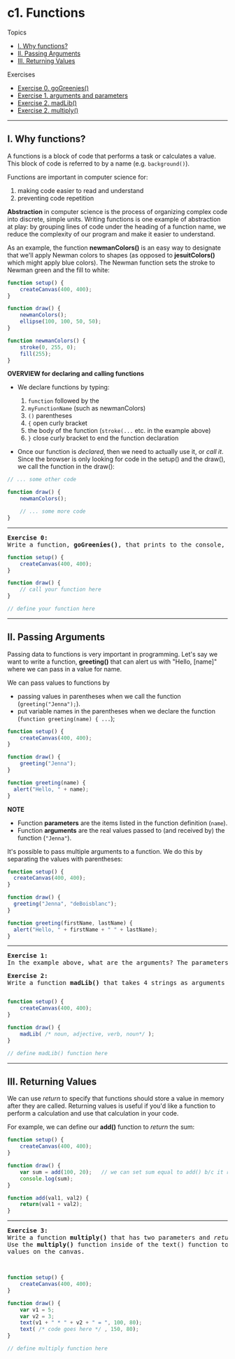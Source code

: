 # c1. Functions

Topics
* [I. Why functions?](#i-why-functions)
* [II. Passing Arguments](#ii-passing-arguments)
* [III. Returning Values](#iii-returning-values)

Exercises
* [Exercise 0. goGreenies()](#ex0)
* [Exercise 1. arguments and parameters](#ex1)
* [Exercise 2. madLib()](#ex2)
* [Exercise 2. multiply()](#ex3)

---

## I. Why functions?

A functions is a block of code that performs a task or calculates a value. This block of code is referred to by a name (e.g. `background()`).

Functions are important in computer science for:
1. making code easier to read and understand
2. preventing code repetition

**Abstraction** in computer science is the process of organizing complex code into discrete, simple units. Writing functions is one example of abstraction at play: by grouping lines of code under the heading of a function name, we reduce the complexity of our program and make it easier to understand.

As an example, the function **newmanColors()** is an easy way to designate that we'll apply Newman colors to shapes (as opposed to **jesuitColors()** which might apply blue colors). The Newman function sets the stroke to Newman green and the fill to white:

```javascript
function setup() {
    createCanvas(400, 400);
}

function draw() {
    newmanColors();
    ellipse(100, 100, 50, 50);
}

function newmanColors() {
    stroke(0, 255, 0);
    fill(255);
}


```

**OVERVIEW for declaring and calling functions**

* We declare functions by typing:

  1. `function` followed by the
  2. `myFunctionName` (such as newmanColors)
  3. `()` parentheses
  4. `{` open curly bracket
  5. the body of the function (`stroke(...` etc. in the example above)
  6. `}` close curly bracket to end the function declaration

* Once our function is *declared*, then we need to actually use it, or *call it*. Since the browser is only looking for code in the setup() and the draw(), we call the function in the draw():

```javascript
// ... some other code

function draw() {
    newmanColors();

    // ... some more code
}
```

---

<a name="ex0"></a>
<pre>
<b>Exercise 0:</b>
Write a function, <b>goGreenies()</b>, that prints to the console, "Go Greenies!" and draws a green ellipse where the cursor is. Call this function in the draw().
</pre>

```javascript
function setup() {
    createCanvas(400, 400);
}

function draw() {
    // call your function here
}

// define your function here
```

---

## II. Passing Arguments

Passing data to functions is very important in programming. Let's say we want to write a function, **greeting()** that can alert us with "Hello, [name]" where we can pass in a value for name.

We can pass values to functions by
* passing values in parentheses when we call the function (`greeting("Jenna");`).
* put variable names in the parentheses when we declare the function (`function greeting(name) { ...`);

```javascript
function setup() {
    createCanvas(400, 400);
}

function draw() {
    greeting("Jenna");   
}

function greeting(name) {
  alert("Hello, " + name);
}
```

**NOTE**
* Function **parameters** are the items listed in the function definition (`name`).
* Function **arguments** are the real values passed to (and received by) the function (`"Jenna"`).

It's possible to pass multiple arguments to a function. We do this by separating the values with parentheses:

```javascript
function setup() {
  createCanvas(400, 400);
}

function draw() {
  greeting("Jenna", "deBoisblanc");   
}

function greeting(firstName, lastName) {
  alert("Hello, " + firstName + " " + lastName);
}
```

---

<a name="ex1"></a>
<pre>
<b>Exercise 1:</b>
In the example above, what are the arguments? The parameters?
</pre>

<a name="ex2"></a>
<pre>
<b>Exercise 2:</b>
Write a function <b>madLib()</b> that takes 4 strings as arguments (noun, adjective, verb, noun), creates a story, and prints the story to the console.
</pre>

```javascript

function setup() {
    createCanvas(400, 400);
}

function draw() {
    madLib( /* noun, adjective, verb, noun*/ );
}

// define madLib() function here

```

---

## III. Returning Values

We can use *return* to specify that functions should store a value in memory after they are called. Returning values is useful if you'd like a function to perform a calculation and use that calculation in your code.

For example, we can define our **add()** function to *return* the sum:

```javascript
function setup() {
    createCanvas(400, 400);
}

function draw() {
    var sum = add(100, 20);   // we can set sum equal to add() b/c it returns a value
    console.log(sum);
}

function add(val1, val2) {
    return(val1 + val2);
}
```

---

<a name="ex3"></a>
<pre>
<b>Exercise 3:</b>
Write a function <b>multiply()</b> that has two parameters and <em>returns</em> their product.
Use the <b>multiply()</b> function inside of the text() function to display the product of two
values on the canvas.

</pre>

```javascript

function setup() {
    createCanvas(400, 400);
}

function draw() {
    var v1 = 5;
    var v2 = 3;
    text(v1 + " * " + v2 + " = ", 100, 80);
    text( /* code goes here */ , 150, 80);
}

// define multiply function here

```
